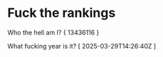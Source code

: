 # Fuck the rankings

Who the hell am I?
{ 13436116 }

What fucking year is it?
[ 2025-03-29T14:26:40Z ]
